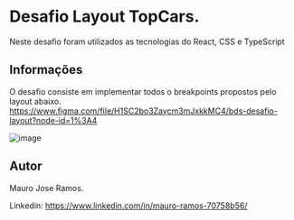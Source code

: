 # Desafio Layout TopCars.

Neste desafio foram utilizados as tecnologias do React, CSS e TypeScript

## Informações

O desafio consiste em implementar todos o breakpoints propostos pelo layout abaixo.
https://www.figma.com/file/H1SC2bo3Zaycm3mJxkkMC4/bds-desafio-layout?node-id=1%3A4

![image](https://github.com/MauroJRamos/Desafio-layout/assets/82981926/d8fe9268-c941-4c12-b87b-47e1d3b690b8)


## Autor

Mauro Jose Ramos.

Linkedin: https://www.linkedin.com/in/mauro-ramos-70758b56/
